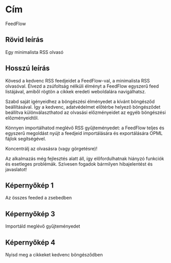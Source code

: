# Cím

FeedFlow

## Rövid leírás

Egy minimalista RSS olvasó

## Hosszú leírás

Kövesd a kedvenc RSS feedjeidet a FeedFlow-val, a minimalista RSS olvasóval.
Élvezd a zsúfoltság nélküli élményt a FeedFlow egyszerű feed listájával, amiből
rögtön a cikkek eredeti weboldalára navigálhatsz.

Szabd saját igényeidhez a böngészési élményedet a kívánt böngésződ
beállításával. Így a kedvenc, adatvédelmet előtérbe helyező böngésződet
beállítva különválaszthatod az olvasási előzményeidet az egyéb böngészési
előzményeidtől.

Könnyen importálhatod meglévő RSS gyűjteményedet: a FeedFlow teljes és egyszerű
megoldást nyújt a feedjeid importálására és exportálására OPML fájlok
segítségével.

Koncentrálj az olvasásra (vagy görgetésre)!

Az alkalmazás még fejlesztés alatt áll, így előfordulhatnak hiányzó funkciók és
esetleges problémák. Szívesen fogadok bármilyen hibajelentést és javaslatot!

## Képernyőkép 1

Az összes feeded a zsebedben

## Képernyőkép 3

Importáld meglévő gyűjteményedet

## Képernyőkép 4

Nyisd meg a cikkeket kedvenc böngésződben
